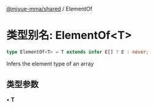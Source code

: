 [@miyue-mma/shared](../index.md) / ElementOf

# 类型别名: ElementOf\<T\>

```ts
type ElementOf<T> = T extends infer E[] ? E : never;
```

Infers the element type of an array

## 类型参数

• **T**
